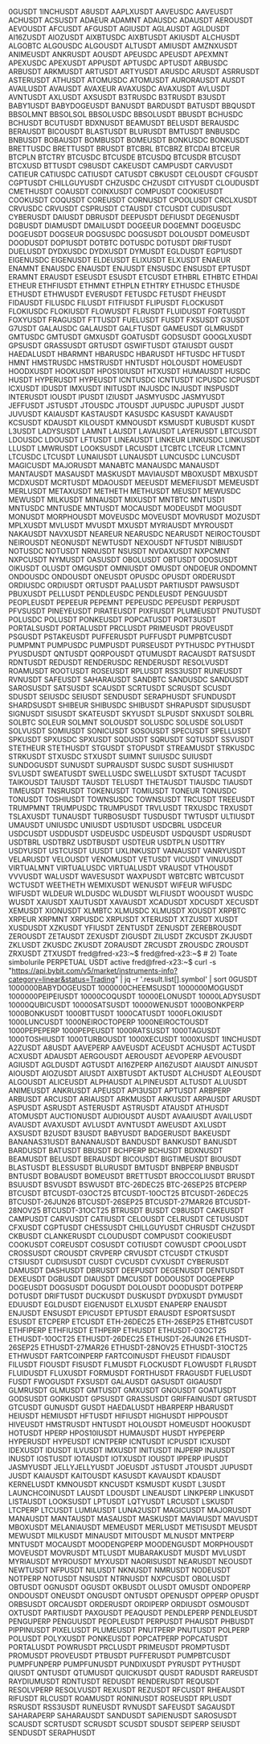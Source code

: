 0GUSDT
1INCHUSDT
A8USDT
AAPLXUSDT
AAVEUSDC
AAVEUSDT
ACHUSDT
ACSUSDT
ADAEUR
ADAMNT
ADAUSDC
ADAUSDT
AEROUSDT
AEVOUSDT
AFCUSDT
AFGUSDT
AGIUSDT
AGLAUSDT
AGLDUSDT
AI16ZUSDT
AIOZUSDT
AIXBTUSDC
AIXBTUSDT
AKIUSDT
ALCHUSDT
ALGOBTC
ALGOUSDC
ALGOUSDT
ALTUSDT
AMIUSDT
AMZNXUSDT
ANIMEUSDT
ANKRUSDT
AOUSDT
APEUSDC
APEUSDT
APEXMNT
APEXUSDC
APEXUSDT
APPUSDT
APTUSDC
APTUSDT
ARBUSDC
ARBUSDT
ARKMUSDT
ARTUSDT
ARTYUSDT
ARUSDC
ARUSDT
ASRRUSDT
ASTERUSDT
ATHUSDT
ATOMUSDC
ATOMUSDT
AURORAUSDT
AUSDT
AVAILUSDT
AVAUSDT
AVAXEUR
AVAXUSDC
AVAXUSDT
AVLUSDT
AVNTUSDT
AXLUSDT
AXSUSDT
B3TRUSDC
B3TRUSDT
B3USDT
BABY1USDT
BABYDOGEUSDT
BANUSDT
BARDUSDT
BATUSDT
BBQUSDT
BBSOLMNT
BBSOLSOL
BBSOLUSDC
BBSOLUSDT
BBUSDT
BCHUSDC
BCHUSDT
BCUTUSDT
BDXNUSDT
BEAMUSDT
BELUSDT
BERAUSDC
BERAUSDT
BICOUSDT
BLASTUSDT
BLURUSDT
BMTUSDT
BNBUSDC
BNBUSDT
BOBAUSDT
BOMBUSDT
BOMEUSDT
BONKUSDC
BONKUSDT
BRETTUSDC
BRETTUSDT
BRUSDT
BTCBRL
BTCBRZ
BTCDAI
BTCEUR
BTCPLN
BTCTRY
BTCUSDC
BTCUSDE
BTCUSDQ
BTCUSDR
BTCUSDT
BTCXUSD
BTTUSDT
C98USDT
CAKEUSDT
CAMPUSDT
CARVUSDT
CATIEUR
CATIUSDC
CATIUSDT
CATUSDT
CBKUSDT
CELOUSDT
CFGUSDT
CGPTUSDT
CHILLGUYUSDT
CHZUSDC
CHZUSDT
CITYUSDT
CLOUDUSDT
CMETHUSDT
COAUSDT
COINXUSDT
COMPUSDT
COOKIEUSDT
COOKUSDT
COQUSDT
COREUSDT
CORNUSDT
CPOOLUSDT
CRCLXUSDT
CRVUSDC
CRVUSDT
CSPRUSDT
CTAUSDT
CTCUSDT
CUDISUSDT
CYBERUSDT
DAIUSDT
DBRUSDT
DEEPUSDT
DEFIUSDT
DEGENUSDT
DGBUSDT
DIAMUSDT
DMAILUSDT
DOGEEUR
DOGEMNT
DOGEUSDC
DOGEUSDT
DOGSEUR
DOGSUSDC
DOGSUSDT
DOLOUSDT
DOMEUSDT
DOODUSDT
DOP1USDT
DOTBTC
DOTUSDC
DOTUSDT
DRIFTUSDT
DUELUSDT
DYDXUSDC
DYDXUSDT
DYMUSDT
EGLDUSDT
EGP1USDT
EIGENUSDC
EIGENUSDT
ELDEUSDT
ELIXUSDT
ELXUSDT
ENAEUR
ENAMNT
ENAUSDC
ENAUSDT
ENJUSDT
ENSUSDC
ENSUSDT
EPTUSDT
ERAMNT
ERAUSDT
ESEUSDT
ESUSDT
ETCUSDT
ETHBRL
ETHBTC
ETHDAI
ETHEUR
ETHFIUSDT
ETHMNT
ETHPLN
ETHTRY
ETHUSDC
ETHUSDE
ETHUSDT
ETHWUSDT
EVERUSDT
FETUSDC
FETUSDT
FHEUSDT
FIDAUSDT
FILUSDC
FILUSDT
FITFIUSDT
FLIPUSDT
FLOCKUSDT
FLOKIUSDC
FLOKIUSDT
FLOWUSDT
FLRUSDT
FLUIDUSDT
FORTUSDT
FOXYUSDT
FRAGUSDT
FTTUSDT
FUELUSDT
FUSDT
FXSUSDT
G3USDT
G7USDT
GALAUSDC
GALAUSDT
GALFTUSDT
GAMEUSDT
GLMRUSDT
GMTUSDC
GMTUSDT
GMXUSDT
GOATUSDT
GODSUSDT
GOOGLXUSDT
GPSUSDT
GRASSUSDT
GRTUSDT
GSWIFTUSDT
GTAIUSDT
GUSDT
HAEDALUSDT
HBARMNT
HBARUSDC
HBARUSDT
HFTUSDC
HFTUSDT
HMNT
HMSTRUSDC
HMSTRUSDT
HNTUSDT
HOLOUSDT
HOMEUSDT
HOODXUSDT
HOOKUSDT
HPOS10IUSDT
HTXUSDT
HUMAUSDT
HUSDC
HUSDT
HYPERUSDT
HYPEUSDT
ICNTUSDC
ICNTUSDT
ICPUSDC
ICPUSDT
ICXUSDT
IDUSDT
IMXUSDT
INITUSDT
INJUSDC
INJUSDT
INSPUSDT
INTERUSDT
IOUSDT
IPUSDT
IZIUSDT
JASMYUSDC
JASMYUSDT
JEFFUSDT
JSTUSDT
JTOUSDC
JTOUSDT
JUPUSDC
JUPUSDT
JUSDT
JUVUSDT
KAIAUSDT
KASTAUSDT
KASUSDC
KASUSDT
KAVAUSDT
KCSUSDT
KDAUSDT
KILOUSDT
KMNOUSDT
KSMUSDT
KUBUSDT
KUSDT
L3USDT
LADYSUSDT
LAMNT
LAUSDT
LAVAUSDT
LAYERUSDT
LBTCUSDT
LDOUSDC
LDOUSDT
LFTUSDT
LINEAUSDT
LINKEUR
LINKUSDC
LINKUSDT
LLUSDT
LMWRUSDT
LOOKSUSDT
LRCUSDT
LTCBTC
LTCEUR
LTCMNT
LTCUSDC
LTCUSDT
LUNAIUSDT
LUNAUSDT
LUNCUSDC
LUNCUSDT
MAGICUSDT
MAJORUSDT
MANABTC
MANAUSDC
MANAUSDT
MANTAUSDT
MASAUSDT
MASKUSDT
MAVIAUSDT
MBOXUSDT
MBXUSDT
MCDXUSDT
MCRTUSDT
MDAOUSDT
MEEUSDT
MEMEFIUSDT
MEMEUSDT
MERLUSDT
METAXUSDT
METHETH
METHUSDT
MEUSDT
MEWUSDC
MEWUSDT
MILKUSDT
MINAUSDT
MIXUSDT
MNTBTC
MNTUSD1
MNTUSDC
MNTUSDE
MNTUSDT
MOCAUSDT
MODEUSDT
MOGUSDT
MONUSDT
MORPHOUSDT
MOVEUSDC
MOVEUSDT
MOVRUSDT
MOZUSDT
MPLXUSDT
MVLUSDT
MVUSDT
MXUSDT
MYRIAUSDT
MYROUSDT
NAKAUSDT
NAVXUSDT
NEAREUR
NEARUSDC
NEARUSDT
NEIROCTOUSDT
NEIROUSDT
NEONUSDT
NEWTUSDT
NEXOUSDT
NFTUSDT
NIBIUSDT
NOTUSDC
NOTUSDT
NRNUSDT
NSUSDT
NVDAXUSDT
NXPCMNT
NXPCUSDT
NYMUSDT
OASUSDT
OBOLUSDT
OBTUSDT
ODOSUSDT
OIKUSDT
OLUSDT
OMGUSDT
OMNIUSDT
OMUSDT
ONDOEUR
ONDOMNT
ONDOUSDC
ONDOUSDT
ONEUSDT
OPUSDC
OPUSDT
ORDERUSDT
ORDIUSDC
ORDIUSDT
ORTUSDT
PAALUSDT
PARTIUSDT
PAWSUSDT
PBUXUSDT
PELLUSDT
PENDLEUSDC
PENDLEUSDT
PENGUUSDT
PEOPLEUSDT
PEPEEUR
PEPEMNT
PEPEUSDC
PEPEUSDT
PERPUSDT
PFVSUSDT
PINEYEUSDT
PIRATEUSDT
PIXFIUSDT
PLUMEUSDT
PNUTUSDT
POLUSDC
POLUSDT
PONKEUSDT
POPCATUSDT
PORT3USDT
PORTALSUSDT
PORTALUSDT
PRCLUSDT
PRIMEUSDT
PROVEUSDT
PSGUSDT
PSTAKEUSDT
PUFFERUSDT
PUFFUSDT
PUMPBTCUSDT
PUMPMNT
PUMPUSDC
PUMPUSDT
PURSEUSDT
PYTHUSDC
PYTHUSDT
PYUSDUSDT
QNTUSDT
QORPOUSDT
QTUMUSDT
RACAUSDT
RATSUSDT
RDNTUSDT
REDUSDT
RENDERUSDC
RENDERUSDT
RESOLVUSDT
ROAMUSDT
ROOTUSDT
ROSEUSDT
RPLUSDT
RSS3USDT
RUNEUSDT
RVNUSDT
SAFEUSDT
SAHARAUSDT
SANDBTC
SANDUSDC
SANDUSDT
SAROSUSDT
SATSUSDT
SCAUSDT
SCRTUSDT
SCRUSDT
SCUSDT
SDUSDT
SEIUSDC
SEIUSDT
SENDUSDT
SERAPHUSDT
SFUNDUSDT
SHARDSUSDT
SHIBEUR
SHIBUSDC
SHIBUSDT
SHRAPUSDT
SIDUSUSDT
SIGNUSDT
SISUSDT
SKATEUSDT
SKYUSDT
SLPUSDT
SNXUSDT
SOLBRL
SOLBTC
SOLEUR
SOLMNT
SOLOUSDT
SOLUSDC
SOLUSDE
SOLUSDT
SOLVUSDT
SOMIUSDT
SONICUSDT
SOSOUSDT
SPECUSDT
SPELLUSDT
SPKUSDT
SPXUSDC
SPXUSDT
SQDUSDT
SQRUSDT
SQTUSDT
SSVUSDT
STETHEUR
STETHUSDT
STGUSDT
STOPUSDT
STREAMUSDT
STRKUSDC
STRKUSDT
STXUSDC
STXUSDT
SUIMNT
SUIUSDC
SUIUSDT
SUNDOGUSDT
SUNUSDT
SUPRAUSDT
SUSDC
SUSDT
SUSHIUSDT
SVLUSDT
SWEATUSDT
SWELLUSDC
SWELLUSDT
SXTUSDT
TACUSDT
TAIKOUSDT
TAIUSDT
TAUSDT
TELUSDT
THETAUSDT
TIAUSDC
TIAUSDT
TIMEUSDT
TNSRUSDT
TOKENUSDT
TOMIUSDT
TONEUR
TONUSDC
TONUSDT
TOSHIUSDT
TOWNSUSDC
TOWNSUSDT
TRCUSDT
TREEUSDT
TRUMPMNT
TRUMPUSDC
TRUMPUSDT
TRVLUSDT
TRXUSDC
TRXUSDT
TSLAXUSDT
TUNAUSDT
TURBOSUSDT
TUSDUSDT
TWTUSDT
ULTIUSDT
UMAUSDT
UNIUSDC
UNIUSDT
USD1USDT
USDCBRL
USDCEUR
USDCUSDT
USDDUSDT
USDEUSDC
USDEUSDT
USDQUSDT
USDRUSDT
USDTBRL
USDTBRZ
USDTBUSDT
USDTEUR
USDTPLN
USDTTRY
USDYUSDT
USTCUSDT
UUSDT
UXLINKUSDT
VANAUSDT
VANRYUSDT
VELARUSDT
VELOUSDT
VENOMUSDT
VETUSDT
VICUSDT
VINUUSDT
VIRTUALMNT
VIRTUALUSDC
VIRTUALUSDT
VRAUSDT
VTHOUSDT
VVVUSDT
WALUSDT
WAVESUSDT
WAXPUSDT
WBTCBTC
WBTCUSDT
WCTUSDT
WEETHETH
WEMIXUSDT
WENUSDT
WIFEUR
WIFUSDC
WIFUSDT
WLDEUR
WLDUSDC
WLDUSDT
WLFIUSDT
WOOUSDT
WUSDC
WUSDT
XAIUSDT
XAUTUSDT
XAVAUSDT
XCADUSDT
XDCUSDT
XECUSDT
XEMUSDT
XIONUSDT
XLMBTC
XLMUSDC
XLMUSDT
XOUSDT
XRPBTC
XRPEUR
XRPMNT
XRPUSDC
XRPUSDT
XTERUSDT
XTZUSDT
XUSDT
XUSDUSDT
XZKUSDT
YFIUSDT
ZENTUSDT
ZENUSDT
ZEREBROUSDT
ZEROUSDT
ZETAUSDT
ZEXUSDT
ZIGUSDT
ZILUSDT
ZKCUSDT
ZKJUSDT
ZKLUSDT
ZKUSDC
ZKUSDT
ZORAUSDT
ZRCUSDT
ZROUSDC
ZROUSDT
ZRXUSDT
ZTXUSDT
fred@fred-x23:~$ 
fred@fred-x23:~$ # 2) Toate simbolurile PERPETUAL USDT active
fred@fred-x23:~$ curl -s "https://api.bybit.com/v5/market/instruments-info?category=linear&status=Trading" | jq -r '.result.list[].symbol' | sort
0GUSDT
1000000BABYDOGEUSDT
1000000CHEEMSUSDT
1000000MOGUSDT
1000000PEIPEIUSDT
10000COQUSDT
10000ELONUSDT
10000LADYSUSDT
10000QUBICUSDT
10000SATSUSDT
10000WENUSDT
1000BONKPERP
1000BONKUSDT
1000BTTUSDT
1000CATUSDT
1000FLOKIUSDT
1000LUNCUSDT
1000NEIROCTOPERP
1000NEIROCTOUSDT
1000PEPEPERP
1000PEPEUSDT
1000RATSUSDT
1000TAGUSDT
1000TOSHIUSDT
1000TURBOUSDT
1000XECUSDT
1000XUSDT
1INCHUSDT
A2ZUSDT
A8USDT
AAVEPERP
AAVEUSDT
ACEUSDT
ACHUSDT
ACTUSDT
ACXUSDT
ADAUSDT
AERGOUSDT
AEROUSDT
AEVOPERP
AEVOUSDT
AGIUSDT
AGLDUSDT
AGTUSDT
AI16ZPERP
AI16ZUSDT
AIAUSDT
AINUSDT
AIOUSDT
AIOZUSDT
AIUSDT
AIXBTUSDT
AKTUSDT
ALCHUSDT
ALEOUSDT
ALGOUSDT
ALICEUSDT
ALPHAUSDT
ALPINEUSDT
ALTUSDT
ALUUSDT
ANIMEUSDT
ANKRUSDT
APEUSDT
API3USDT
APTUSDT
ARBPERP
ARBUSDT
ARCUSDT
ARIAUSDT
ARKMUSDT
ARKUSDT
ARPAUSDT
ARUSDT
ASPUSDT
ASRUSDT
ASTERUSDT
ASTRUSDT
ATAUSDT
ATHUSDT
ATOMUSDT
AUCTIONUSDT
AUDIOUSDT
AUSDT
AVAAIUSDT
AVAILUSDT
AVAUSDT
AVAXUSDT
AVLUSDT
AVNTUSDT
AWEUSDT
AXLUSDT
AXSUSDT
B2USDT
B3USDT
BABYUSDT
BADGERUSDT
BAKEUSDT
BANANAS31USDT
BANANAUSDT
BANDUSDT
BANKUSDT
BANUSDT
BARDUSDT
BATUSDT
BBUSDT
BCHPERP
BCHUSDT
BDXNUSDT
BEAMUSDT
BELUSDT
BERAUSDT
BICOUSDT
BIGTIMEUSDT
BIOUSDT
BLASTUSDT
BLESSUSDT
BLURUSDT
BMTUSDT
BNBPERP
BNBUSDT
BNTUSDT
BOBAUSDT
BOMEUSDT
BRETTUSDT
BROCCOLIUSDT
BRUSDT
BSUUSDT
BSVUSDT
BSWUSDT
BTC-26DEC25
BTC-26SEP25
BTCPERP
BTCUSDT
BTCUSDT-03OCT25
BTCUSDT-10OCT25
BTCUSDT-26DEC25
BTCUSDT-26JUN26
BTCUSDT-26SEP25
BTCUSDT-27MAR26
BTCUSDT-28NOV25
BTCUSDT-31OCT25
BTRUSDT
BUSDT
C98USDT
CAKEUSDT
CAMPUSDT
CARVUSDT
CATIUSDT
CELOUSDT
CELRUSDT
CETUSUSDT
CFXUSDT
CGPTUSDT
CHESSUSDT
CHILLGUYUSDT
CHRUSDT
CHZUSDT
CKBUSDT
CLANKERUSDT
CLOUDUSDT
COMPUSDT
COOKIEUSDT
COOKUSDT
COREUSDT
COSUSDT
COTIUSDT
COWUSDT
CPOOLUSDT
CROSSUSDT
CROUSDT
CRVPERP
CRVUSDT
CTCUSDT
CTKUSDT
CTSIUSDT
CUDISUSDT
CUSDT
CVCUSDT
CVXUSDT
CYBERUSDT
DAMUSDT
DASHUSDT
DBRUSDT
DEEPUSDT
DEGENUSDT
DENTUSDT
DEXEUSDT
DGBUSDT
DIAUSDT
DMCUSDT
DODOUSDT
DOGEPERP
DOGEUSDT
DOGSUSDT
DOGUSDT
DOLOUSDT
DOODUSDT
DOTPERP
DOTUSDT
DRIFTUSDT
DUCKUSDT
DUSKUSDT
DYDXUSDT
DYMUSDT
EDUUSDT
EGLDUSDT
EIGENUSDT
ELXUSDT
ENAPERP
ENAUSDT
ENJUSDT
ENSUSDT
EPICUSDT
EPTUSDT
ERAUSDT
ESPORTSUSDT
ESUSDT
ETCPERP
ETCUSDT
ETH-26DEC25
ETH-26SEP25
ETHBTCUSDT
ETHFIPERP
ETHFIUSDT
ETHPERP
ETHUSDT
ETHUSDT-03OCT25
ETHUSDT-10OCT25
ETHUSDT-26DEC25
ETHUSDT-26JUN26
ETHUSDT-26SEP25
ETHUSDT-27MAR26
ETHUSDT-28NOV25
ETHUSDT-31OCT25
ETHWUSDT
FARTCOINPERP
FARTCOINUSDT
FHEUSDT
FIDAUSDT
FILUSDT
FIOUSDT
FISUSDT
FLMUSDT
FLOCKUSDT
FLOWUSDT
FLRUSDT
FLUIDUSDT
FLUXUSDT
FORMUSDT
FORTHUSDT
FRAGUSDT
FUELUSDT
FUSDT
FWOGUSDT
FXSUSDT
GALAUSDT
GASUSDT
GIGAUSDT
GLMRUSDT
GLMUSDT
GMTUSDT
GMXUSDT
GNOUSDT
GOATUSDT
GODSUSDT
GORKUSDT
GPSUSDT
GRASSUSDT
GRIFFAINUSDT
GRTUSDT
GTCUSDT
GUNUSDT
GUSDT
HAEDALUSDT
HBARPERP
HBARUSDT
HEIUSDT
HEMIUSDT
HFTUSDT
HIFIUSDT
HIGHUSDT
HIPPOUSDT
HIVEUSDT
HMSTRUSDT
HNTUSDT
HOLOUSDT
HOMEUSDT
HOOKUSDT
HOTUSDT
HPERP
HPOS10IUSDT
HUMAUSDT
HUSDT
HYPEPERP
HYPERUSDT
HYPEUSDT
ICNTPERP
ICNTUSDT
ICPUSDT
ICXUSDT
IDEXUSDT
IDUSDT
ILVUSDT
IMXUSDT
INITUSDT
INJPERP
INJUSDT
INUSDT
IOSTUSDT
IOTAUSDT
IOTXUSDT
IOUSDT
IPPERP
IPUSDT
JASMYUSDT
JELLYJELLYUSDT
JOEUSDT
JSTUSDT
JTOUSDT
JUPUSDT
JUSDT
KAIAUSDT
KAITOUSDT
KASUSDT
KAVAUSDT
KDAUSDT
KERNELUSDT
KMNOUSDT
KNCUSDT
KSMUSDT
KUSDT
L3USDT
LAUNCHCOINUSDT
LAUSDT
LDOUSDT
LINEAUSDT
LINKPERP
LINKUSDT
LISTAUSDT
LOOKSUSDT
LPTUSDT
LQTYUSDT
LRCUSDT
LSKUSDT
LTCPERP
LTCUSDT
LUMIAUSDT
LUNA2USDT
MAGICUSDT
MAJORUSDT
MANAUSDT
MANTAUSDT
MASAUSDT
MASKUSDT
MAVIAUSDT
MAVUSDT
MBOXUSDT
MELANIAUSDT
MEMEUSDT
MERLUSDT
METISUSDT
MEUSDT
MEWUSDT
MILKUSDT
MINAUSDT
MITOUSDT
MLNUSDT
MNTPERP
MNTUSDT
MOCAUSDT
MOODENGPERP
MOODENGUSDT
MORPHOUSDT
MOVEUSDT
MOVRUSDT
MTLUSDT
MUBARAKUSDT
MUSDT
MVLUSDT
MYRIAUSDT
MYROUSDT
MYXUSDT
NAORISUSDT
NEARUSDT
NEOUSDT
NEWTUSDT
NFPUSDT
NILUSDT
NKNUSDT
NMRUSDT
NODEUSDT
NOTPERP
NOTUSDT
NSUSDT
NTRNUSDT
NXPCUSDT
OBOLUSDT
OBTUSDT
OGNUSDT
OGUSDT
OKBUSDT
OLUSDT
OMUSDT
ONDOPERP
ONDOUSDT
ONEUSDT
ONGUSDT
ONTUSDT
OPENUSDT
OPPERP
OPUSDT
ORBSUSDT
ORCAUSDT
ORDERUSDT
ORDIPERP
ORDIUSDT
OSMOUSDT
OXTUSDT
PARTIUSDT
PAXGUSDT
PEAQUSDT
PENDLEPERP
PENDLEUSDT
PENGUPERP
PENGUUSDT
PEOPLEUSDT
PERPUSDT
PHAUSDT
PHBUSDT
PIPPINUSDT
PIXELUSDT
PLUMEUSDT
PNUTPERP
PNUTUSDT
POLPERP
POLUSDT
POLYXUSDT
PONKEUSDT
POPCATPERP
POPCATUSDT
PORTALUSDT
POWRUSDT
PRCLUSDT
PRIMEUSDT
PROMPTUSDT
PROMUSDT
PROVEUSDT
PTBUSDT
PUFFERUSDT
PUMPBTCUSDT
PUMPFUNPERP
PUMPFUNUSDT
PUNDIXUSDT
PYRUSDT
PYTHUSDT
QIUSDT
QNTUSDT
QTUMUSDT
QUICKUSDT
QUSDT
RADUSDT
RAREUSDT
RAYDIUMUSDT
RDNTUSDT
REDUSDT
RENDERUSDT
REQUSDT
RESOLVPERP
RESOLVUSDT
REXUSDT
REZUSDT
RFCUSDT
RHEAUSDT
RIFUSDT
RLCUSDT
ROAMUSDT
RONINUSDT
ROSEUSDT
RPLUSDT
RSRUSDT
RSS3USDT
RUNEUSDT
RVNUSDT
SAFEUSDT
SAGAUSDT
SAHARAPERP
SAHARAUSDT
SANDUSDT
SAPIENUSDT
SAROSUSDT
SCAUSDT
SCRTUSDT
SCRUSDT
SCUSDT
SDUSDT
SEIPERP
SEIUSDT
SENDUSDT
SERAPHUSDT


